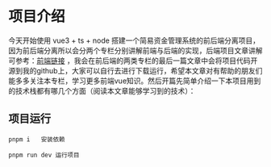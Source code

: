 # 项目介绍
今天开始使用 vue3 + ts + node 搭建一个简易资金管理系统的前后端分离项目，因为前后端分离所以会分两个专栏分别讲解前端与后端的实现，后端项目文章讲解可参考：[前端链接](https://blog.csdn.net/qq_53123067/article/details/133955077?spm=1001.2014.3001.5501) ，我会在前后端的两类专栏的最后一篇文章中会将项目代码开源到我的github上，大家可以自行去进行下载运行，希望本文章对有帮助的朋友们能多多关注本专栏，学习更多前端vue知识。然后开篇先简单介绍一下本项目用到的技术栈都有哪几个方面（阅读本文章能够学习到的技术）：

## 项目运行

`pnpm i   安装依赖`

`pnpm run dev 运行项目`